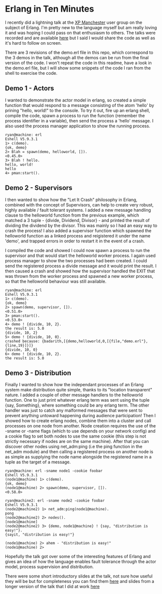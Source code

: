 # Erlang in Ten Minutes

I recently did a lightning talk at the [XP Manchester](http://xpmanchester.wordpress.com/) user group on the subject of Erlang. I'm pretty new to the language myself but am really loving it and was hoping I could pass on that enthusiasm to others. The talks were recorded and are available [here](http://xpmanchester.wordpress.com/2014/07/11/lightning-talk-videos/) but I said I would share the code as well as it's hard to follow on screen.

There are 3 revisions of the demo.erl file in this repo, which correspond to the 3 demos in the talk, although all the demos can be run from the final version of the code. I won't repeat the code in this readme, have a look in the demo.erl file, but I will show some snippets of the code I ran from the shell to exercise the code.

## Demo 1 - Actors

I wanted to demonstrate the actor model in erlang, so created a simple function that would respond to a message consisting of the atom 'hello' by prining "hello, world!" to the console. To try it out, fire up an erlang shell, compile the code, spawn a process to run the function (remember the process identifier in a variable), then send the process a 'hello' message. I also used the process manager application to show the running process.

```
ryan@machine: erl
Eshell V5.9.3.1
1> c(demo).
{ok, demo}
2> Blah = spawn(demo, helloworld, []).
<0.45.0>
3> Blah ! hello.
hello, world!
hello
4> pman:start().
```

## Demo 2 - Supervisors

I then wanted to show how the "Let It Crash" philosophy in Erlang, combined with the concept of Supervisors, can help to create very robust, highly available / fault tolerant systems. I added a new message handling clause to the helloworld function from the previous example, which matched a 3 tuple - {divide, Dividend, Divisor} - and printed the result of dividing the dividend by the divisor. This was mainly so I had an easy way to crash the process! I also added a supervisor function which spawned the helloworld function as a linked process and reigistered it under the name 'demo', and trapped errors in order to restart it in the event of a crash.

I compiled the code and showed I could now spawn a process to run the supervisor and that would start the helloworld worker process. I again used process manager to show the two processes had been created. I could send the registered process a divide message and it would print the result. I then caused a crash and showed how the supervisor handled the EXIT that was thrown from the worker process and spawned a new worker process, so that the helloworld behaviour was still available.

```
ryan@machine: erl
Eshell V5.9.3.1
1> c(demo).
{ok, demo}
2> spawn(demo, supervisor, []).
<0.51.0>
3> pman:start().
<0.53.0>
4> demo ! {divide, 10, 2}.
the result is: 5.0
{divide, 10, 2}
5> demo ! {divide, 10, 0}.
crashed because: {badarith,[{demo,helloworld,0,[{file,"demo.erl"},{line,19}]}]}
{divide, 10, 0}
6> demo ! {divide, 10, 2}.
the result is: 5.0
```

## Demo 3 - Distribution

Finally I wanted to show how the independant processes of an Erlang system make distribution quite simple, thanks to its "location transparent" nature. I added a couple of other message handlers to the helloworld function. One to just print whatever erlang term was sent using the tuple {say, Something}, where something could be any erlang term. The other handler was just to catch any malformed messages that were sent to prevent anything untoward happening during audience participation! Then I showed how to create erlang nodes, combine them into a cluster and call processes on one node from another. Node creation requires the use of the -sname or -name flags (which to use depends on your network config) and a cookie flag to set both nodes to use the same cookie (this step is not strictly necessary if nodes are on the same machine). After that you can discover other nodes using net_adm:ping (i.e the ping function in the net_adm module) and then calling a registered process on another node is as simple as supplying the node name alongside the registered name in a tuple as the target of a message.

```
ryan@machine: erl -sname node1 -cookie foobar
Eshell V5.9.3.1
(node1@machine) 1> c(demo).
{ok, demo}
(node1@machine) 2> spawn(demo, supervisor, []).
<0.58.0>
```

```
ryan@machine2: erl -sname node2 -cookie foobar
Eshell V5.9.3.1
(node2@machine2) 1> net_adm:ping(node1@machine).
pong
(node2@machine2) 2> nodes().
[node1@machine]
(node2@machine2) 3> {demo, node1@machine} ! {say, "distribution is easy!"}.
{sayit, "distribution is easy!"}
```

```
(node1@machine) 2> ahem - "distribution is easy!"
(node1@machine) 2>
```

Hopefully the talk got over some of the interesting features of Erlang and gives an idea of how the language enables fault tolerance through the actor model, process supervision and distribution.

There were some short introductory slides at the talk, not sure how useful they will be but for completeness you can find them [here](http://slides.com/ryangough/erlang/) and slides from a longer version of the talk that I did at work [here](http://slides.com/ryangough/systems-that-run-forever)
